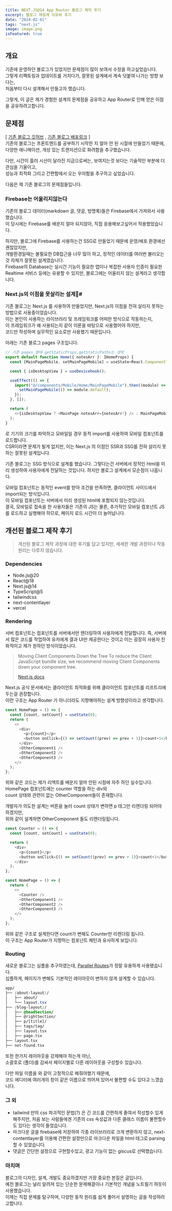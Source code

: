 ```yaml
---
title: NEXT.JS@14 App Router 블로그 제작 후기
excerpt: 블로그 재설계 이유와 후기
date: "2024-02-01"
tags: "next.js"
image: image.png
isFeatured: true
---
```


## 개요

기존에 운영하던 블로그가 있었지만 문제점이 많이 보여서 수정을 하고싶었습니다.\
그렇게 리팩토링과 업데이트를 거치다가, 잘못된 설계에서 계속 덧붙여 나가는 방향 보다는,\
처음부터 다시 설계해서 만들고자 했습니다.

그렇게, 이 글은 제가 경험한 설계의 문제점을 공유하고 App Router로 인해 얻은 이점을 공유하려고합니다.

## 문제점

[ [기존 블로그 깃허브](https://github.com/OU9999/ou9999-next.js-blog) , [기존 블로그 배포링크](https://ou9999-dev.vercel.app/) ]\
기존의 블로그는 프론트엔드를 공부하기 시작한 지 얼마 안 된 시절에 만들었기 때문에,\
다양한 애니메이션, 개성 있는 트랜지션으로 화려함을 추구했습니다.

다만, 시간이 흘러 시선이 달라진 지금으로써는, 보여지는것 보다는 기술적인 부분에 더 관심을 기울이고,\
성능과 최적화 그리고 간편함에서 오는 우아함을 추구하고 싶었습니다.

다음은 제 기존 블로그의 문제점들입니다.

### Firebase는 어울리지않는다

기존의 블로그 데이터(markdown 글, 댓글, 방명록)들은 Firebase에서 가져와서 사용했습니다.\
이 당시에는 Firebase를 배운지 얼마 되지않아, 직접 응용해보고싶어서 적용했었습니다.

하지만, 블로그에 Firebase를 사용하는건 SSG로 만들었기 때문에 운영/배포 환경에선 괜찮았지만,\
개발환경일때는 불필요한 DB접근을 너무 많이 하고, 정적인 데이터를 여러번 불러오는 것 자체가 잘못된 설계였습니다.\
Firebase의 Database는 실시간 기능이 필요한 앱이나 복잡한 사용자 인증이 필요한 Realtime 서비스 등에는 유용할 수 있지만, 블로그에는 어울리지 않는 설계라고 생각합니다.

### Next.js의 이점을 못살리는 설계🐍#

기존 블로그는 Next.js 를 사용하여 만들었지만, Next.js의 이점을 전혀 살리지 못하는 방법으로 사용중이었습니다.\
이는 본인이 사용하는 라이브러리 및 프레임워크를 어떠한 방식으로 작동하는지,\
이 프레임워크가 왜 사용되는지 같이 이론을 바탕으로 사용했어야 하지만,\
코드만 작성하며 실무적인 요소로만 사용했기 때문입니다.

아래는 기존 블로그 pages 구조입니다.

```js
// 기존 pages 형태 getStaticProps,getStaticPaths는 생략
export default function Home({ notesArr }: IHomeProps) {
  const [MainPageMobile, setMainPageMobile] = useState<React.ComponentType<IHomeProps> | null>(null);

  const { isDesktopView } = useDevicehook();

  useEffect(() => {
    import("@/components/Mobile/Home/MainPageMobile").then((module) => {
      setMainPageMobile(() => module.default);
    });
  }, []);

  return (
    <>{isDesktopView ? <MainPage notesArr={notesArr!} /> : MainPageMobile && <MainPageMobile notesArr={notesArr} />}</>
  );
}
```

로 기기의 크기를 파악하고 모바일일 경우 동적 import를 사용하여 모바일 컴포넌트를 로드합니다.\
CSR이라면 문제가 될게 없지만, 이는 Next.js 의 이점인 SSR과 SSG를 전혀 살리지 못하는 잘못된 설계입니다.

기존 블로그는 SSG 방식으로 설계를 했습니다. 그렇다는건 서버에서 정적인 html을 미리 생성하여 사용자에게 전달하는 것입니다.
하지만 블로그 설계에서 모순점이 나옵니다.

모바일 컴포넌트는 동적인 event를 받아 조건을 만족하면, 클라이언트 사이드에서 import되는 방식입니다. \
이 모바일 컴포넌트는 서버에서 미리 생성된 html에 포함되지 않는것입니다.\
결국, 모바일로 접속을 한 사용자들은 기존의 JS는 물론, 추가적인 모바일 컴포넌트 JS를 로드하고 실행해야 하므로, 페이지 로드 시간이 더 늘어납니다.

## 개선된 블로그 제작 후기

> 개선된 블로그 제작 과정에 대한 후기를 담고 있지만, 세세한 개발 과정이나 작동 원리는 다루지 않습니다.

### Dependencies

- Node.js@20
- React@18
- Next.js@14
- TypeScript@5
- tailwindcss
- next-contentlayer
- vercel

### Rendering

서버 컴포넌트는 컴포넌트를 서버에서만 렌더링하여 사용자에게 전달합니다. 즉, 서버에서 많은 코드를 작업하여 유저에게 결과 UI만 제공한다는 것이고 이는 굉장히 사용자 친화적이고 제가 원하던 방식이었습니다.

> Moving Client Components Down the Tree
> To reduce the Client JavaScript bundle size, we recommend moving Client Components down your component tree.
>
> [Next.js docs](https://nextjs.org/docs/app/building-your-application/rendering/composition-patterns#passing-props-from-server-to-client-components-serialization)

Next.js 공식 문서에서는 클라이언트 최적화를 위해 클라이언트 컴포넌트를 리프트리에 두는걸 권장합니다.\
이런 구조는 App Router 가 아니더라도 지향해야하는 설계 방향성이라고 생각합니다.

```js
const HomePage = () => {
  const [count, setCount] = useState(0);
  return (
    <>
      <div>
        <p>{count}</p>
        <button onClick={() => setCount((prev) => prev + 1)}>count+1</button>
      </div>
      <OtherComponent1 />
      <OtherComponent2 />
      <OtherComponent3 />
    </>
  );
};
```

위와 같은 코드는 제가 리액트를 배운지 얼마 안된 시점에 자주 하던 실수입니다.\
HomePage 컴포넌트에는 counter 역할을 하는 div와\
count 상태와 관련이 없는 OtherComponent들이 존재합니다.

개발자가 의도한 설계는 버튼을 눌러 count 상태가 변하면 p 태그만 리렌더링 되어야 하겠지만,\
위와 같이 설계하면 OtherComponent 들도 리렌더링됩니다.

```js
const Counter = () => {
  const [count, setCount] = useState(0);

  return (
    <div>
      <p>{count}</p>
      <button onClick={() => setCount((prev) => prev + 1)}>count+1</button>
    </div>
  );
};

const HomePage = () => {
  return (
    <>
      <Counter />
      <OtherComponent1 />
      <OtherComponent2 />
      <OtherComponent3 />
    </>
  );
};
```

위와 같은 구조로 설계한다면 count가 변해도 Counter만 리렌더링 됩니다.\
이 구조는 App Router가 지향하는 컴포넌트 패턴과 유사하게 보입니다.

### Routing

새로운 블로그는 심플을 추구하였는데, [Parallel Routes](https://nextjs.org/docs/app/building-your-application/routing/parallel-routes)가 정말 유용하게 사용됐습니다.\
심플하게, 페이지가 변해도 기본적인 레이아웃이 변하지 않게 설계할 수 있습니다.

```css
app/
├── (about-layout)/
│   ├── about/
│   └── layout.tsx
├── (blog-layout)/
│   ├── @headSection/
│   ├── @rightSection/
│   ├── p/[title]/
│   ├── tags/tag/
│   ├── layout.tsx
│   ├── page.tsx
├── layout.tsx
├── not-found.tsx
```

또한 한가지 레이아웃을 강제해야 하는게 아닌,\
소괄호로 (폴더)를 감싸서 페이지별로 다른 레이아웃을 구성할수 있습니다.

다만 파일 이름을 와 같이 고정적으로 해줘야했기 때문에,\
코드 에디터에 여러개의 창이 같은 이름으로 띄어져 있어서 불편할 수도 있다고 느꼈습니다.

### 그 외

- tailwind 만의 css 파괴적인 문법(?) 은 긴 코드를 간편하게 줄여서 작성할수 있게 해주지만, 처음 보는 사람들에겐 기존의 css 속성값과 다른 클래스 이름이 불편할수도 있다는 생각이 들었습니다.
- 마크다운 글을 firebase에 저장하여 각종 라이브러리로 크게 변환하지 않고, next-contentlayer를 이용해 간편한 설정만으로 마크다운 파일을 html 태그로 parsing 할 수 있었습니다.
- 댓글은 간단한 설정으로 구현할수있고, 광고 기능이 없는 giscus로 선택했습니다.

### 마치며

블로그의 디자인, 설계, 개발도 중요하겠지만 가장 중요한 본질은 글입니다.\
예전 블로그는 널리 알려져 있는 단순한 문제해결이나 기본적인 개념을 노트필기 하듯이 사용했습니다.\
이제는 직접 문제를 탐구하며, 다양한 동작 원리를 쉽게 풀어서 설명하는 글을 작성하려고합니다.
